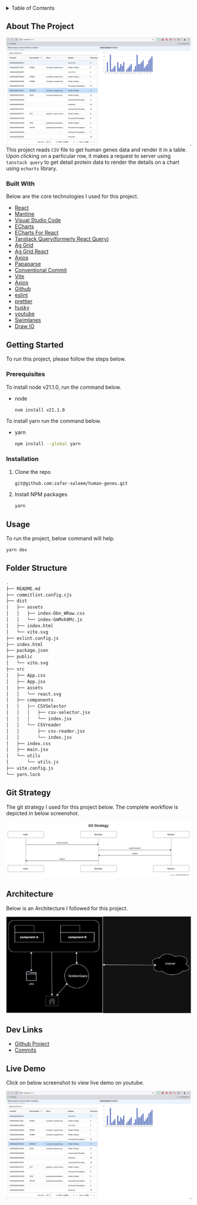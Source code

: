<!-- TABLE OF CONTENTS -->
<details>
  <summary>Table of Contents</summary>
  <ol>
    <li>
      <a href="#about-the-project">About The Project</a>
      <ul>
        <li><a href="#built-with">Built With</a></li>
      </ul>
    </li>
    <li>
      <a href="#getting-started">Getting Started</a>
      <ul>
        <li><a href="#prerequisites">Prerequisites</a></li>
        <li><a href="#installation">Installation</a></li>
      </ul>
    </li>
    <li><a href="#usage">Usage</a></li>
    <li><a href="#folder-structure">Folder Structure</a></li>
    <li><a href="#git-strategy">Git Strategy</a></li>
    <li><a href="#architecture">Architecture</a></li>
    <li><a href="#dev-links">Dev Links</a></li>
    <li><a href="#live-demo">Live Demo</a></li>
  </ol>
</details>



<!-- ABOUT THE PROJECT -->
## About The Project

![Product Name Screen Shot](screenshots/screenshot.png)
This project reads `CSV` file to get human genes data and render it in a table. Upon clicking on a particular row, it makes a request to server using `tanstack query` to get detail protein data to render the details on a chart using `echarts` library.



### Built With

Below are the core technologies I used for this project.

* [React](https://reactjs.org/)
* [Mantine](https://mantine.dev/)
* [Visual Studio Code](https://code.visualstudio.com/)
* [ECharts](https://echarts.apache.org/en/index.html)
* [ECharts For React](https://www.npmjs.com/package/echarts-for-react)
* [Tanstack Query(formerly React Query)](https://tanstack.com/)
* [Ag Grid](https://www.ag-grid.com/)
* [Ag Grid React](https://www.npmjs.com/package/ag-grid-react)
* [Axios](https://axios-http.com/)
* [Papaparse](https://www.papaparse.com/)
* [Conventional Commit](https://www.conventionalcommits.org/en/v1.0.0/)
* [Vite](https://vitejs.dev/)
* [Axios](https://axios-http.com/)
* [Github](https://github.com/)
* [eslint](https://eslint.org/)
* [prettier](https://prettier.io/)
* [husky](https://typicode.github.io/husky/)
* [youtube](https://youtube.com)
* [Swimlanes](https://swimlanes.io)
* [Draw IO](https://draw.io/)


<!-- GETTING STARTED -->
## Getting Started

To run this project, please follow the steps below.

### Prerequisites

To install node v21.1.0, run the command below.

* node
  ```sh
  nvm install v21.1.0
  ```

To install yarn run the command below.
* yarn
  ```sh
  npm install --global yarn
  ```

### Installation

1. Clone the repo
   ```sh
   git@github.com:zafar-saleem/human-genes.git
   ```
2. Install NPM packages
   ```sh
   yarn
   ```

<!-- USAGE EXAMPLES -->
## Usage

To run the project, below command will help.

  ```sh
  yarn dev
  ```



<!-- FOLDER STRUCTURE -->
## Folder Structure

  ```bash
  .
├── README.md
├── commitlint.config.cjs
├── dist
│   ├── assets
│   │   ├── index-Dbn_WRaw.css
│   │   └── index-GmMvk0Mz.js
│   ├── index.html
│   └── vite.svg
├── eslint.config.js
├── index.html
├── package.json
├── public
│   └── vite.svg
├── src
│   ├── App.css
│   ├── App.jsx
│   ├── assets
│   │   └── react.svg
│   ├── components
│   │   ├── CSVSelector
│   │   │   ├── csv-selector.jsx
│   │   │   └── index.jsx
│   │   └── CSVreader
│   │       ├── csv-reader.jsx
│   │       └── index.jsx
│   ├── index.css
│   ├── main.jsx
│   └── utils
│       └── utils.js
├── vite.config.js
└── yarn.lock
  ```

<!-- GIT STRATEGY -->
## Git Strategy

The git strategy I used for this project below. The complete workflow is depicted in below screenshot.

![Screenshot](screenshots/git-strategy.png)

<!-- ARCHITECTURE -->
## Architecture

Below is an Architecture I followed for this project.

![Screenshot](screenshots/architecture.jpg)

<!-- DEV LINKS -->
## Dev Links

* [Github Project](https://github.com/zafar-saleem/human-genes)
* [Commits](https://github.com/zafar-saleem/human-genes/commits/develop/)

<!-- LIVE DEMO -->
## Live Demo

Click on below screenshot to view live demo on youtube.

[![Product Name Screen Shot](screenshots/screenshot.png)](https://youtu.be/HNWBTaeCZcI)
